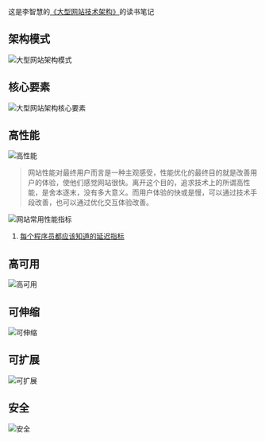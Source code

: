 这是李智慧的[《大型网站技术架构》](https://book.douban.com/subject/25723064/)的读书笔记

## 架构模式

![大型网站架构模式](/images/功能在诗外/大型网站技术架构/大型网站架构模式.png)

## 核心要素

![大型网站架构核心要素](/images/功能在诗外/大型网站技术架构/大型网站架构核心要素.png)

## 高性能

![高性能](/images/功能在诗外/大型网站技术架构/高性能.png)

>网站性能对最终用户而言是一种主观感受，性能优化的最终目的就是改善用户的体验，使他们感觉网站很快。离开这个目的，追求技术上的所谓高性能，是舍本逐末，没有多大意义。而用户体验的快或是慢，可以通过技术手段改善，也可以通过优化交互体验改善。

![网站常用性能指标](/images/功能在诗外/大型网站技术架构/网站常用性能指标.png)

1. [每个程序员都应该知道的延迟指标](https://colin-scott.github.io/personal_website/research/interactive_latency.html)

## 高可用

![高可用](/images/功能在诗外/大型网站技术架构/高可用.png)

## 可伸缩

![可伸缩](/images/功能在诗外/大型网站技术架构/可伸缩.png)

## 可扩展

![可扩展](/images/功能在诗外/大型网站技术架构/可扩展.png)

## 安全

![安全](/images/功能在诗外/大型网站技术架构/安全.png)